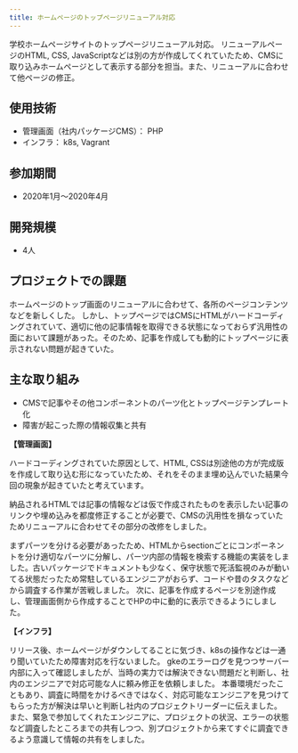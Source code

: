 ```yaml
---
title: ホームページのトップページリニューアル対応
---
```


学校ホームページサイトのトップページリニューアル対応。
リニューアルページのHTML, CSS, JavaScriptなどは別の方が作成してくれていたため、CMSに取り込みホームページとして表示する部分を担当。また、リニューアルに合わせて他ページの修正。

## 使用技術

- 管理画面（社内パッケージCMS）： PHP
- インフラ： k8s, Vagrant

## 参加期間

- 2020年1月〜2020年4月

## 開発規模

- 4人

## プロジェクトでの課題

ホームページのトップ画面のリニューアルに合わせて、各所のページコンテンツなどを新しくした。
しかし、トップページではCMSにHTMLがハードコーディングされていて、適切に他の記事情報を取得できる状態になっておらず汎用性の面において課題があった。そのため、記事を作成しても動的にトップページに表示されない問題が起きていた。

## 主な取り組み

- CMSで記事やその他コンポーネントのパーツ化とトップページテンプレート化
- 障害が起こった際の情報収集と共有

**【管理画面】**

ハードコーディングされていた原因として、HTML, CSSは別途他の方が完成版を作成して取り込む形になっていたため、それをそのまま埋め込んでいた結果今回の現象が起きていたと考えています。

納品されるHTMLでは記事の情報などは仮で作成されたものを表示したい記事のリンクや埋め込みを都度修正することが必要で、CMSの汎用性を損なっていたためリニューアルに合わせてその部分の改修をしました。

まずパーツを分ける必要があったため、HTMLからsectionごとにコンポーネントを分け適切なパーツに分解し、パーツ内部の情報を検索する機能の実装をしました。古いパッケージでドキュメントも少なく、保守状態で死活監視のみが動いてる状態だったため常駐しているエンジニアがおらず、コードや昔のタスクなどから調査する作業が苦戦しました。
次に、記事を作成するページを別途作成し、管理画面側から作成することでHPの中に動的に表示できるようにしました。

**【インフラ】**

リリース後、ホームページがダウンしてることに気づき、k8sの操作などは一通り聞いていたため障害対応を行ないました。
gkeのエラーログを見つつサーバー内部に入って確認しましたが、当時の実力では解決できない問題だと判断し、社内のエンジニアで対応可能な人に頼み修正を依頼しました。
本番環境だったこともあり、調査に時間をかけるべきではなく、対応可能なエンジニアを見つけてもらった方が解決は早いと判断し社内のプロジェクトリーダーに伝えました。
また、緊急で参加してくれたエンジニアに、プロジェクトの状況、エラーの状態など調査したところまでの共有しつつ、別プロジェクトから来てすぐに調査できるよう意識して情報の共有をしました。
